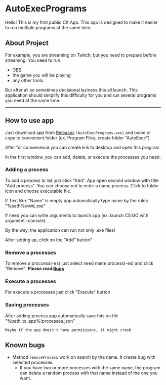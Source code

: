 # AutoExecPrograms
Hello! This is my first public C# App.
This app is designed to make it easier to run multiple programs at the same time.
## About Project
For example, you are streaming on Twitch, but you need to prepare before streaming.
You need to run: 
* OBS
* the game you will be playing
* any other tools.

But after all so sometimes decisional laziness this all launch.
This application should simplify this difficulty for you and run several programs you need at the same time.
____
## How to use app
Just download app from [Releases](https://github.com/deVDem/AutoExecPrograms/releases) `(AutoExecPrograms.exe)` and move or copy to convenient folder (ex. Program Files, create folder "AutoExec")

After for convenience you can create link to desktop and open this program.

In the first window, you can add, delete, or execute the processes you need.

### Adding a process
To add a process to list just click "Add". App open second window with title "Add process".
You can choose not to enter a name process. Click to folder icon and choose executable file.

If Text Box "Name" is empty app automatically type name by the rules "%path%/`NAME`.exe"

If need you can write arguments to launch app (ex. launch CS:GO with argument -console).

By the way, the application can run not only .exe files!

After setting up, click on the "Add" button"

### Remove a processes
To remove a proccess(-es) just select need name process(-es) and click "Remove". **Please read [Bugs](https://github.com/deVDem/AutoExecPrograms#Known%20bugs)**
### Execute a processes
For execute a processes just click "Execute" button
### Saving processes
After adding process app automatically save this on file "%path_to_app%/processes.json"

`Maybe if the app doesn't have permissions, it might crash`

## Known bugs
* Method `removeProcess` work on search by the name. It create bug with selected processes.
    * If you have two or more processes with the same name, the program can delete a random process with that name instead of the one you want.
